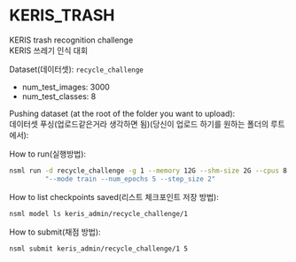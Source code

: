 # KERIS_TRASH
KERIS trash recognition challenge<br>
KERIS 쓰레기 인식 대회

Dataset(데이터셋): `recycle_challenge`
* num_test_images: 3000
* num_test_classes: 8

Pushing dataset (at the root of the folder you want to upload):<br>
데이터셋 푸싱(업로드같은거라 생각하면 됨)(당신이 업로드 하기를 원하는 폴더의 루트에서):

How to run(실행방법):

```bash
nsml run -d recycle_challenge -g 1 --memory 12G --shm-size 2G --cpus 8 -e main.py -a \
         "--mode train --num_epochs 5 --step_size 2"
```

How to list checkpoints saved(리스트 체크포인트 저장 방법):

```bash
nsml model ls keris_admin/recycle_challenge/1
```

How to submit(채점 방법):

```bash
nsml submit keris_admin/recycle_challenge/1 5
```
